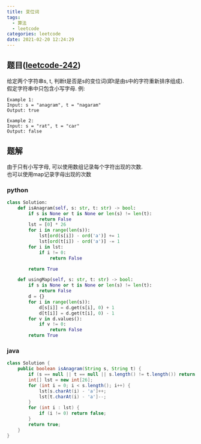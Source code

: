 ```yaml
---
title: 变位词
tags:
  - 算法
  - leetcode
categories: leetcode
date: 2021-02-20 12:24:29
---
```

## 题目([leetcode-242](https://leetcode.com/problems/valid-anagram/))
给定两个字符串s, t, 判断t是否是s的变位词(即t是由s中的字符重新排序组成).  
假定字符串中只包含小写字母.
例:
```
Example 1:
Input: s = "anagram", t = "nagaram"
Output: true

Example 2:
Input: s = "rat", t = "car"
Output: false
```

## 题解
由于只有小写字母, 可以使用数组记录每个字符出现的次数.  
也可以使用map记录字母出现的次数
### python
```python
class Solution:
    def isAnagram(self, s: str, t: str) -> bool:
        if s is None or t is None or len(s) != len(t):
            return False
        lst = [0] * 26
        for i in range(len(s)):
            lst[ord(s[i]) - ord('a')] += 1
            lst[ord(t[i]) - ord('a')] -= 1
        for i in lst:
            if i != 0:
                return False

        return True

    def usingMap(self, s: str, t: str) -> bool:
        if s is None or t is None or len(s) != len(t):
            return False
        d = {}
        for i in range(len(s)):
            d[s[i]] = d.get(s[i], 0) + 1
            d[t[i]] = d.get(t[i], 0) - 1
        for v in d.values():
            if v != 0:
                return False
        return True
```

### java
```java
class Solution {
    public boolean isAnagram(String s, String t) {
        if (s == null || t == null || s.length() != t.length()) return false;
        int[] lst = new int[26];
        for (int i = 0; i < s.length(); i++) {
            lst[s.charAt(i) - 'a']++;
            lst[t.charAt(i) - 'a']--;
        }
        for (int i : lst) {
            if (i != 0) return false;
        }
        return true;
    }
}
```

